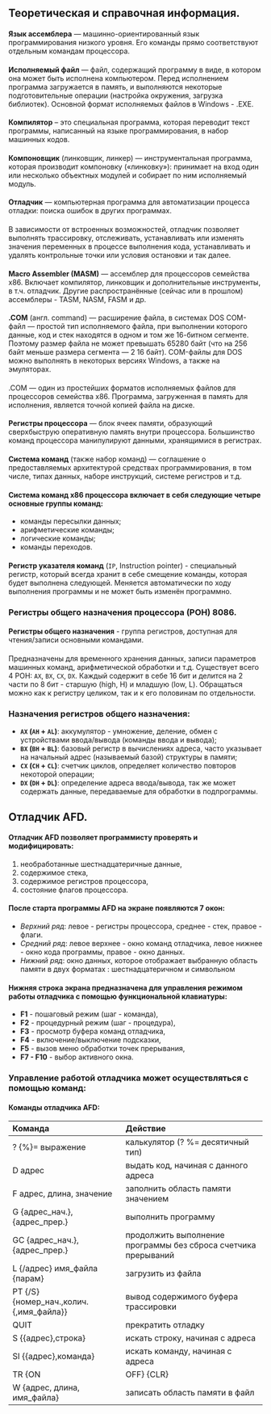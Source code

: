 ## **Теоретическая и справочная информация.**

#### 
**Язык ассемблера** — машинно-ориентированный язык программирования низкого уровня. Его команды прямо соответствуют отдельным командам процессора.

#### 
**Исполняемый файл** — файл, содержащий программу в виде, в котором она может быть исполнена компьютером. Перед исполнением программа загружается в память, и выполняются некоторые подготовительные операции (настройка окружения, загрузка библиотек). Основной формат исполняемых файлов в Windows - .EXE.

#### 
**Компилятор** – это специальная программа, которая переводит текст программы, написанный на языке программирования, в набор машинных кодов.

#### 
**Компоновщик** (линковщик, линкер) — инструментальная программа, которая производит компоновку («линковку»): принимает на вход один или несколько объектных модулей и собирает по ним исполняемый модуль.

#### 
**Отладчик** — компьютерная программа для автоматизации процесса отладки: поиска ошибок в других программах. 
#### 
В зависимости от встроенных возможностей, отладчик позволяет выполнять трассировку, отслеживать, устанавливать или изменять значения переменных в процессе выполнения кода, устанавливать и удалять контрольные точки или условия остановки и так далее.

#### 
**Macro Assembler (MASM)** — ассемблер для процессоров семейства x86. Включает компилятор, линковщик и дополнительные инструменты, в т.ч. отладчик. Другие распространённые (сейчас или в прошлом) ассемблеры - TASM, NASM, FASM и др.

#### 
**.COM** (англ. command) — расширение файла, в системах DOS COM-файл — простой тип исполняемого файла, при выполнении которого данные, код и стек находятся в одном и том же 16-битном сегменте. Поэтому размер файла не может превышать 65280 байт (что на 256 байт меньше размера сегмента — 2 16 байт). COM-файлы для DOS можно выполнять в некоторых версиях Windows, а также на эмуляторах.
#### 
.COM — один из простейших форматов исполняемых файлов для процессоров семейства x86. Программа, загруженная в память для исполнения, является точной копией файла на диске.

#### 
**Регистры процессора** — блок ячеек памяти, образующий сверхбыструю оперативную память внутри процессора. Большинство команд процессора манипулируют данными, хранящимися в регистрах.

#### 
**Система команд** (также набор команд) — соглашение о предоставляемых архитектурой средствах программирования, в том числе, типах данных, наборе инструкций, системе регистров и т.д.

#### Система команд x86 процессора включает в себя следующие четыре основные группы команд:
- команды пересылки данных;
- арифметические команды;
- логические команды;
- команды переходов.

#### 
**Регистр указателя команд** (`IP`, Instruction pointer) - специальный регистр, который всегда хранит в себе смещение команды, которая будет выполнена следующей. Меняется автоматически по ходу выполнения программы и не может быть изменён программно.

### **Регистры общего назначения процессора (РОН) 8086.** 
#### 
**Регистры общего назначения** - группа регистров, доступная для чтения/записи основными командами.
#### 
Предназначены для временного хранения данных, записи параметров машинных команд, арифметической обработки и т.д. Существует всего 4 РОН: `AX`, `BX`, `CX`, `DX`. Каждый содержит в себе 16 бит и делится на 2 части по 8 бит - старшую (high, H) и младшую (low, L). Обращаться можно как к регистру целиком, так и к его половинам по отдельности.

### **Назначения регистров общего назначения**:
- **`AX` (`AH` + `AL`)**: аккумулятор - умножение, деление, обмен с устройствами ввода/вывода (команды ввода и вывода);
- **`BX` (`BH` + `BL`)**: базовый регистр в вычислениях адреса, часто указывает на начальный адрес (называемый базой) структуры в памяти;
- **`CX` (`CH` + `CL`)**: счетчик циклов, определяет количество повторов некоторой операции;
- **`DX` (`DH` + `DL`)**: определение адреса ввода/вывода, так же может содержать данные, передаваемые для обработки в подпрограммы.

## **Отладчик AFD.**
#### Отладчик AFD позволяет программисту проверять и модифицировать:
1) необработанные шестнадцатеричные данные,
2) содержимое стека,
3) содержимое регистров процессора,
4) состояние флагов процессора.
#### После старта программы AFD на экране появляются 7 окон:
- *Верхний ряд*: левое - регистры процессора, среднее - стек, правое - флаги.
- *Средний ряд*: левое верхнее - окно команд отладчика, левое нижнее - окно кода программы, правое - окно данных.
- *Нижний ряд*: oкно данных, которое отображает выбранную область памяти в двух форматах : шестнадцатеричном и символьном
#### Нижняя строка экрана предназначена для управления режимом работы отладчика с помощью функциональной клавиатуры:
- **F1** - пошаговый режим (шаг - команда),
- **F2** - процедурный режим (шаг - процедура),
- **F3** - просмотр буфера команд отладчика,
- **F4** - включение/выключение подсказки,
- **F5** - вызов меню обработки точек прерывания,
- **F7 - F10** - выбор активного окна.

### Управление работой отладчика может осуществляться с помощью команд:
#### Команды отладчика AFD:
| Команда                                 | Действие                                                       |
|:----------------------------------------|:---------------------------------------------------------------|
| ? {%}= выражение                        | калькулятор (? %= десятичный тип)                              |
| D адрес                                 | выдать код, начиная с данного адреса                           |
| F адрес, длина, значение                | заполнить область памяти значением                             |
| G {адрес_нач.},{адрес_прер.}            | выполнить программу                                            |
| GC {адрес_нач.},{адрес_прер.}           | продолжить выполнение программы без сброса счетчика прерываний |
| L {/адрес} имя_файла {парам}            | загрузить из файла                                             |
| PT {/S} {номер_нач.,колич.{,имя_файла}} | вывод содержимого буфера трассировки                           |
| QUIT                                    | прекратить отладку                                             |
| S {{адрес},строка}                      | искать строку, начиная с адреса                                |
| SI {{адрес},команда}                    | искать команду, начиная с адреса                               |
| TR {ON|OFF} {CLR}                       | управление трассировкой                                        |
| W {адрес, длина, имя_файла}             | записать область памяти в файл                                 |
